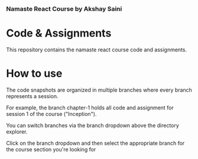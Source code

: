 ### Namaste React Course by Akshay Saini

# Code & Assignments

This repository contains the namaste react course code and assignments.

# How to use

The code snapshots are organized in multiple branches where every branch represents a session.

For example, the branch chapter-1 holds all code and assignment for session 1 of the course ("Inception").

You can switch branches via the branch dropdown above the directory explorer.

Click on the branch dropdown and then select the appropriate branch for the course section you're looking for
